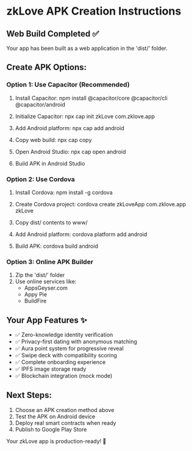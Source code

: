 
# zkLove APK Creation Instructions

## Web Build Completed ✅
Your app has been built as a web application in the 'dist/' folder.

## Create APK Options:

### Option 1: Use Capacitor (Recommended)
1. Install Capacitor:
   npm install @capacitor/core @capacitor/cli @capacitor/android
   
2. Initialize Capacitor:
   npx cap init zkLove com.zklove.app
   
3. Add Android platform:
   npx cap add android
   
4. Copy web build:
   npx cap copy
   
5. Open Android Studio:
   npx cap open android
   
6. Build APK in Android Studio

### Option 2: Use Cordova
1. Install Cordova:
   npm install -g cordova
   
2. Create Cordova project:
   cordova create zkLoveApp com.zklove.app zkLove
   
3. Copy dist/ contents to www/
   
4. Add Android platform:
   cordova platform add android
   
5. Build APK:
   cordova build android

### Option 3: Online APK Builder
1. Zip the 'dist/' folder
2. Use online services like:
   - AppsGeyser.com
   - Appy Pie
   - BuildFire

## Your App Features ✨
- ✅ Zero-knowledge identity verification
- ✅ Privacy-first dating with anonymous matching
- ✅ Aura point system for progressive reveal
- ✅ Swipe deck with compatibility scoring
- ✅ Complete onboarding experience
- ✅ IPFS image storage ready
- ✅ Blockchain integration (mock mode)

## Next Steps:
1. Choose an APK creation method above
2. Test the APK on Android device
3. Deploy real smart contracts when ready
4. Publish to Google Play Store

Your zkLove app is production-ready! 🎉
